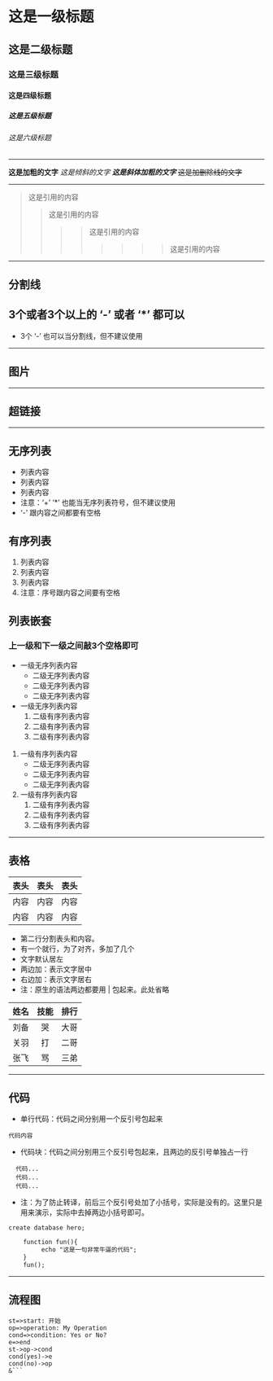 # 这是一级标题

## 这是二级标题

### 这是三级标题

#### 这是四级标题

##### 这是五级标题

###### 这是六级标题

***

**这是加粗的文字**
*这是倾斜的文字*
***这是斜体加粗的文字***
~~这是加删除线的文字~~

***

>这是引用的内容
>>这是引用的内容
>>>>这是引用的内容
>>>>>>>>这是引用的内容

***

## 分割线

## 3个或者3个以上的 ‘-’ 或者 ‘*’ 都可以

- 3个 ‘-’ 也可以当分割线，但不建议使用

***

## 图片

***

## 超链接

***

## 无序列表

- 列表内容
- 列表内容
- 列表内容
- 注意：‘+’ ‘*’ 也能当无序列表符号，但不建议使用
- ‘-’ 跟内容之间都要有空格

## 有序列表

1. 列表内容
2. 列表内容
3. 列表内容
4. 注意：序号跟内容之间要有空格

## 列表嵌套

### 上一级和下一级之间敲3个空格即可

- 一级无序列表内容
  - 二级无序列表内容
  - 二级无序列表内容
  - 二级无序列表内容
- 一级无序列表内容
  1. 二级有序列表内容
  2. 二级有序列表内容
  3. 二级有序列表内容

1. 一级有序列表内容
   - 二级无序列表内容
   - 二级无序列表内容
   - 二级无序列表内容
2. 一级有序列表内容
   1. 二级有序列表内容
   2. 二级有序列表内容
   3. 二级有序列表内容

***

## 表格

| 表头 | 表头  | 表头 |
| ---- | :---: | ---: |
| 内容 | 内容  | 内容 |
| 内容 | 内容  | 内容 |

- 第二行分割表头和内容。
- 有一个就行，为了对齐，多加了几个
- 文字默认居左
- 两边加：表示文字居中
- 右边加：表示文字居右
- 注：原生的语法两边都要用 | 包起来。此处省略

| 姓名 | 技能  | 排行 |
| ---- | :---: | ---: |
| 刘备 |  哭   | 大哥 |
| 关羽 |  打   | 二哥 |
| 张飞 |  骂   | 三弟 |

***

## 代码

- 单行代码：代码之间分别用一个反引号包起来

`代码内容`

- 代码块：代码之间分别用三个反引号包起来，且两边的反引号单独占一行

```java/c/txt
  代码...
  代码...
  代码...
```

- 注：为了防止转译，前后三个反引号处加了小括号，实际是没有的。这里只是用来演示，实际中去掉两边小括号即可。

`create database hero;`

```txt
    function fun(){
         echo "这是一句非常牛逼的代码";
    }
    fun();
```

***

## 流程图

```flow
st=>start: 开始
op=>operation: My Operation
cond=>condition: Yes or No?
e=>end
st->op->cond
cond(yes)->e
cond(no)->op
&```
